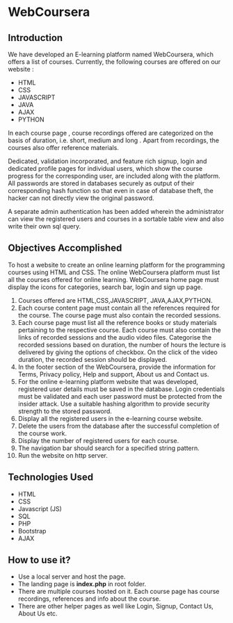 # WebCoursera

## Introduction
We have developed an E-learning platform named WebCoursera, which offers a list of courses. Currently, the following courses are offered on our website :
- HTML
- CSS
- JAVASCRIPT
- JAVA
- AJAX
- PYTHON
  
In each course page , course recordings offered are categorized on the basis of duration, i.e. short, medium and long . Apart from recordings, the courses also offer reference materials.  

Dedicated, validation incorporated, and feature rich signup, login and dedicated profile pages for individual users, which show the course progress for the corresponding user, are included along with the platform. All passwords are stored in databases securely as output of their corresponding hash function so that even in case of database theft, the hacker can not directly view the original password.

A separate admin authentication has been added wherein the administrator can view the registered users and courses in a sortable table view and also write their own sql query.

## Objectives Accomplished
To host a website to create an online learning platform for the programming courses using HTML and CSS. The online WebCoursera platform must list all the courses offered for online learning.
WebCoursera home page must display the icons for categories, search bar, login and sign up page.
1. Courses offered are HTML,CSS,JAVASCRIPT, JAVA,AJAX,PYTHON.
2. Each course content page must contain all the references required for the course. The course page must also contain the recorded sessions.
3. Each course page must list all the reference books or study materials pertaining to the respective course. Each course must also contain the links of recorded sessions and the audio video files. Categorise the recorded sessions based on duration, the number of hours the lecture is delivered by giving the options of checkbox. On the click of the video duration, the recorded session should be displayed.
4. In the footer section of the WebCoursera, provide the information for Terms, Privacy policy, Help and support, About us and Contact us.
5.  For the online e-learning platform website that was developed, registered user details must be saved in the database. Login credentials must be validated and each user password must be protected from the insider attack. Use a suitable hashing algorithm to provide security strength to the stored password. 
6. Display all the registered users in the e-learning course website.
7. Delete the users from the database after the successful completion of the course work.
8. Display the number of registered users for each course.
9. The navigation bar should search for a specified string pattern.
10. Run the website on http server.

## Technologies Used
- HTML
- CSS
- Javascript (JS)
- SQL
- PHP
- Bootstrap
- AJAX


## How to use it?
- Use a local server and host the page.
- The landing page is **index.php** in root folder. 
- There are multiple courses hosted on it. Each course page has course recordings, references and info about the course. 
- There are other helper pages as well like Login, Signup, Contact Us, About Us etc.
